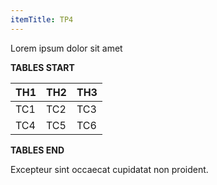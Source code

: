 ```yaml
---
itemTitle: TP4
---
```



Lorem ipsum dolor sit amet

**TABLES START**

| TH1 | TH2 | TH3 |
|-----|-----|-----|
| TC1 | TC2 | TC3 |
| TC4 | TC5 | TC6 

**TABLES END**

Excepteur sint occaecat cupidatat non proident.

